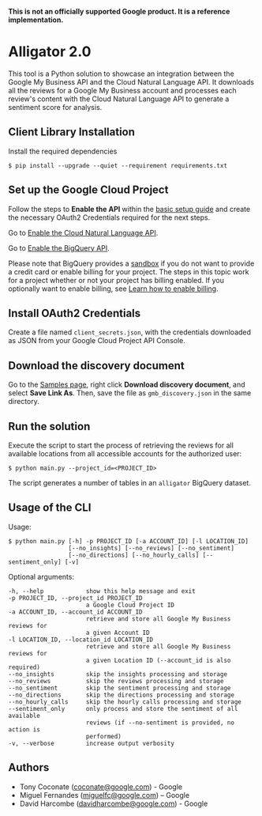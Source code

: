 **This is not an officially supported Google product. It is a reference implementation.**

# Alligator 2.0

This tool is a Python solution to showcase an integration between the Google My Business API and the Cloud Natural Language API. It downloads all the reviews for a Google My Business account and processes each review's content with the Cloud Natural Language API to generate a sentiment score for analysis.

## Client Library Installation

Install the required dependencies

`$ pip install --upgrade --quiet --requirement requirements.txt`

## Set up the Google Cloud Project

Follow the steps to **Enable the API** within the [basic setup guide](https://developers.google.com/my-business/content/basic-setup) and create the necessary OAuth2 Credentials required for the next steps.

Go to [Enable the Cloud Natural Language API](https://console.cloud.google.com/flows/enableapi?apiid=language.googleapis.com).

Go to [Enable the BigQuery API](https://console.cloud.google.com/flows/enableapi?apiid=bigquery).

Please note that BigQuery provides a [sandbox](https://cloud.google.com/bigquery/docs/sandbox) if you do not want to provide a credit card or enable billing for your project. The steps in this topic work for a project whether or not your project has billing enabled. If you optionally want to enable billing, see [Learn how to enable billing](https://cloud.google.com/billing/docs/how-to/modify-project).

## Install OAuth2 Credentials

Create a file named `client_secrets.json`, with the credentials downloaded as
JSON from your Google Cloud Project API Console.

## Download the discovery document

Go to the [Samples page](https://developers.google.com/my-business/samples/#discovery_document), right click **Download discovery document**, and select **Save Link As**. Then, save the file as `gmb_discovery.json` in the same directory.

## Run the solution

Execute the script to start the process of retrieving the reviews for all available locations from all accessible accounts for the authorized user:

`$ python main.py --project_id=<PROJECT_ID>`

The script generates a number of tables in an `alligator` BigQuery dataset.

## Usage of the CLI

Usage:

```
$ python main.py [-h] -p PROJECT_ID [-a ACCOUNT_ID] [-l LOCATION_ID]
                 [--no_insights] [--no_reviews] [--no_sentiment]
                 [--no_directions] [--no_hourly_calls] [--sentiment_only] [-v]
```

Optional arguments:

```
-h, --help            show this help message and exit
-p PROJECT_ID, --project_id PROJECT_ID
                      a Google Cloud Project ID
-a ACCOUNT_ID, --account_id ACCOUNT_ID
                      retrieve and store all Google My Business reviews for
                      a given Account ID
-l LOCATION_ID, --location_id LOCATION_ID
                      retrieve and store all Google My Business reviews for
                      a given Location ID (--account_id is also required)
--no_insights         skip the insights processing and storage
--no_reviews          skip the reviews processing and storage
--no_sentiment        skip the sentiment processing and storage
--no_directions       skip the directions processing and storage
--no_hourly_calls     skip the hourly calls processing and storage
--sentiment_only      only process and store the sentiment of all available
                      reviews (if --no-sentiment is provided, no action is
                      performed)
-v, --verbose         increase output verbosity
```

## Authors

- Tony Coconate (coconate@google.com) - Google
- Miguel Fernandes (miguelfc@google.com) – Google
- David Harcombe (davidharcombe@google.com) - Google
